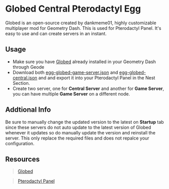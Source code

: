 # Globed Central Pterodactyl Egg
Globed is an open-source created by dankmeme01, highly customizable multiplayer mod for Geometry Dash. This is used for Pterodactyl Panel.
It's easy to use and can create servers in an instant.

## Usage
- Make sure you have [Globed](https://github.com/dankmeme01/globed2) already installed in your Geometry Dash through Geode
- Download both [egg-globed-game-server.json](https://github.com/DumbCaveSpider/globed-pterodactyl-egg/blob/main/egg-globed-game-server.json) and [egg-globed-central.json](https://github.com/DumbCaveSpider/globed-pterodactyl-egg/blob/main/egg-globed-central.json) and and export it into your Pterodactyl Panel in the Nest Section.
- Create two server, one for **Central Server** and another for **Game Server**, you can have multiple **Game Server** on a different node. 

## Addtional Info
Be sure to manually change the updated version to the latest on **Startup** tab since these servers do not auto update to the latest version of Globed whenever it updates so do manually update the version and reinstall the server. This only replace the required files and does not repalce your configuration.

## Resources
> [Globed](https://github.com/dankmeme01/globed2)

> [Pterodactyl Panel](https://pterodactyl.io/)
